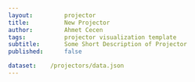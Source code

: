 ```yaml
---
layout:     	projector
title:     		New Projector
author:     	Ahmet Cecen
tags:           projector visualization template
subtitle:    	Some Short Description of Projector
published:      false

dataset:    /projectors/data.json
---
```

